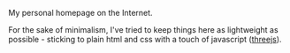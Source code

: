 My personal homepage on the Internet. 

For the sake of minimalism, I've tried to keep things here as lightweight as possible - sticking to plain html and css with a touch of javascript ([threejs](https://threejs.org)). 
